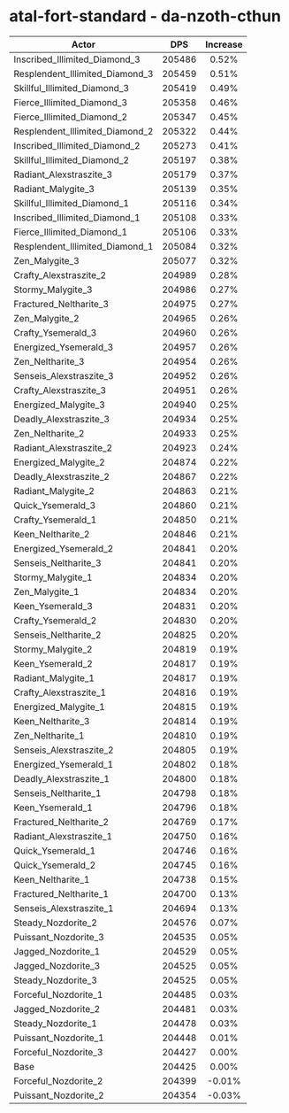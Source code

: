 # atal-fort-standard - da-nzoth-cthun
| Actor | DPS | Increase |
|---|:---:|:---:|
|Inscribed_Illimited_Diamond_3|205486|0.52%|
|Resplendent_Illimited_Diamond_3|205459|0.51%|
|Skillful_Illimited_Diamond_3|205419|0.49%|
|Fierce_Illimited_Diamond_3|205358|0.46%|
|Fierce_Illimited_Diamond_2|205347|0.45%|
|Resplendent_Illimited_Diamond_2|205322|0.44%|
|Inscribed_Illimited_Diamond_2|205273|0.41%|
|Skillful_Illimited_Diamond_2|205197|0.38%|
|Radiant_Alexstraszite_3|205179|0.37%|
|Radiant_Malygite_3|205139|0.35%|
|Skillful_Illimited_Diamond_1|205116|0.34%|
|Inscribed_Illimited_Diamond_1|205108|0.33%|
|Fierce_Illimited_Diamond_1|205106|0.33%|
|Resplendent_Illimited_Diamond_1|205084|0.32%|
|Zen_Malygite_3|205077|0.32%|
|Crafty_Alexstraszite_2|204989|0.28%|
|Stormy_Malygite_3|204986|0.27%|
|Fractured_Neltharite_3|204975|0.27%|
|Zen_Malygite_2|204965|0.26%|
|Crafty_Ysemerald_3|204960|0.26%|
|Energized_Ysemerald_3|204957|0.26%|
|Zen_Neltharite_3|204954|0.26%|
|Senseis_Alexstraszite_3|204952|0.26%|
|Crafty_Alexstraszite_3|204951|0.26%|
|Energized_Malygite_3|204940|0.25%|
|Deadly_Alexstraszite_3|204934|0.25%|
|Zen_Neltharite_2|204933|0.25%|
|Radiant_Alexstraszite_2|204923|0.24%|
|Energized_Malygite_2|204874|0.22%|
|Deadly_Alexstraszite_2|204867|0.22%|
|Radiant_Malygite_2|204863|0.21%|
|Quick_Ysemerald_3|204860|0.21%|
|Crafty_Ysemerald_1|204850|0.21%|
|Keen_Neltharite_2|204846|0.21%|
|Energized_Ysemerald_2|204841|0.20%|
|Senseis_Neltharite_3|204841|0.20%|
|Stormy_Malygite_1|204834|0.20%|
|Zen_Malygite_1|204834|0.20%|
|Keen_Ysemerald_3|204831|0.20%|
|Crafty_Ysemerald_2|204830|0.20%|
|Senseis_Neltharite_2|204825|0.20%|
|Stormy_Malygite_2|204819|0.19%|
|Keen_Ysemerald_2|204817|0.19%|
|Radiant_Malygite_1|204817|0.19%|
|Crafty_Alexstraszite_1|204816|0.19%|
|Energized_Malygite_1|204815|0.19%|
|Keen_Neltharite_3|204814|0.19%|
|Zen_Neltharite_1|204810|0.19%|
|Senseis_Alexstraszite_2|204805|0.19%|
|Energized_Ysemerald_1|204802|0.18%|
|Deadly_Alexstraszite_1|204800|0.18%|
|Senseis_Neltharite_1|204798|0.18%|
|Keen_Ysemerald_1|204796|0.18%|
|Fractured_Neltharite_2|204769|0.17%|
|Radiant_Alexstraszite_1|204750|0.16%|
|Quick_Ysemerald_1|204746|0.16%|
|Quick_Ysemerald_2|204745|0.16%|
|Keen_Neltharite_1|204738|0.15%|
|Fractured_Neltharite_1|204700|0.13%|
|Senseis_Alexstraszite_1|204694|0.13%|
|Steady_Nozdorite_2|204576|0.07%|
|Puissant_Nozdorite_3|204535|0.05%|
|Jagged_Nozdorite_1|204529|0.05%|
|Jagged_Nozdorite_3|204525|0.05%|
|Steady_Nozdorite_3|204525|0.05%|
|Forceful_Nozdorite_1|204485|0.03%|
|Jagged_Nozdorite_2|204481|0.03%|
|Steady_Nozdorite_1|204478|0.03%|
|Puissant_Nozdorite_1|204448|0.01%|
|Forceful_Nozdorite_3|204427|0.00%|
|Base|204425|0.00%|
|Forceful_Nozdorite_2|204399|-0.01%|
|Puissant_Nozdorite_2|204354|-0.03%|
